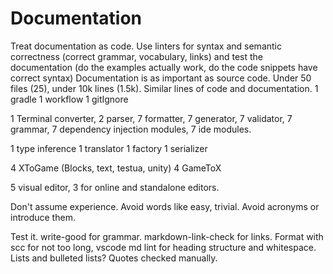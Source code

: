 # Documentation

Treat documentation as code. Use linters for syntax and semantic correctness (correct grammar, vocabulary, links) and test the documentation (do the examples actually work, do the code snippets have correct syntax) Documentation is as important as source code. Under 50 files (25), under 10k lines (1.5k). Similar lines of code and documentation. 1 gradle 1 workflow 1 gitIgnore

1 Terminal converter, 2 parser, 7 formatter, 7 generator, 7 validator, 7 grammar, 7 dependency injection modules, 7 ide modules.

1 type inference 1 translator 1 factory 1 serializer

4 XToGame (Blocks, text, testua, unity) 4 GameToX

5 visual editor, 3 for online and standalone editors.

Don't assume experience. Avoid words like easy, trivial. Avoid acronyms or introduce them.

Test it. write-good for grammar. markdown-link-check for links. Format with scc for not too long, vscode md lint for heading structure and whitespace. Lists and bulleted lists? Quotes checked manually.
